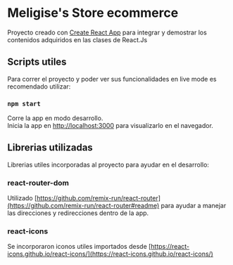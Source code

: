 # Meligise's Store ecommerce

Proyecto creado con [Create React App](https://github.com/facebook/create-react-app) para integrar y demostrar los contenidos
adquiridos en las clases de React.Js

## Scripts utiles

Para correr el proyecto y poder ver sus funcionalidades en live mode es recomendado utilizar:

### `npm start`

Corre la app en modo desarrollo.\
Inicia la app en [http://localhost:3000](http://localhost:3000) para visualizarlo en el navegador.


## Librerias utilizadas

Librerias utiles incorporadas al proyecto para ayudar en el desarrollo:

### react-router-dom

Utilizado [https://github.com/remix-run/react-router](https://github.com/remix-run/react-router#readme) para ayudar
a manejar las direcciones y redirecciones dentro de la app.

### react-icons

Se incorporaron iconos utiles importados desde [https://react-icons.github.io/react-icons/](https://react-icons.github.io/react-icons/)
